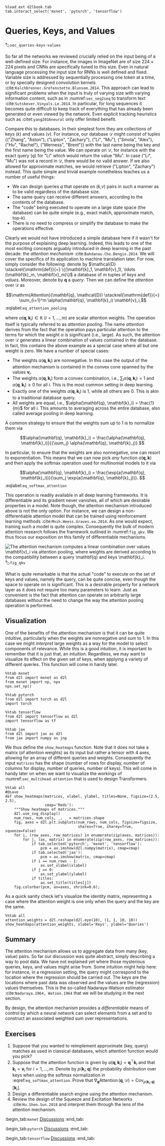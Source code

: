 ```{.python .input  n=1}
%load_ext d2lbook.tab
tab.interact_select('mxnet', 'pytorch', 'tensorflow')
```

# Queries, Keys, and Values
:label:`sec_queries-keys-values`

So far all the networks we reviewed crucially relied on the input being of a well-defined size. For instance, the images in ImageNet are of size $224 \times 224$ pixels and CNNs are specifically tuned to this size. Even in natural language processing the input size for RNNs is well defined and fixed. Variable size is addressed by sequentially processing one token at a time, or by specially designed convolution kernels :cite:`Kalchbrenner.Grefenstette.Blunsom.2014`. This approach can lead to significant problems when the input is truly of varying size with varying information content, such as in :numref:`sec_seq2seq` to transform text :cite:`Sutskever.Vinyals.Le.2014`. In particular, for long sequences it becomes quite difficult to keep track of everything that has already been generated or even viewed by the network. Even explicit tracking heuristics such as :citet:`yang2016neural` only offer limited benefit. 

Compare this to databases. In their simplest form they are collections of keys ($k$) and values ($v$). For instance, our database $\mathcal{D}$ might consist of tuples \{("Zhang", "Aston"), ("Lipton", "Zachary"), ("Li", "Mu"), ("Smola", "Alex"), ("Hu", "Rachel"), ("Werness", "Brent")\} with the last name being the key and the first name being the value. We can operate on $\mathcal{D}$, for instance with the exact query ($q$) for "Li" which would return the value "Mu". In case ("Li", "Mu") was not a record in $\mathcal{D}$, there would be no valid answer. If we also allowed for approximate matches, we would retrieve ("Lipton", "Zachary") instead. This quite simple and trivial example nonetheless teaches us a number of useful things:

* We can design queries $q$ that operate on ($k$,$v$) pairs in such a manner as to be valid regardless of the  database size. 
* The same query can receive different answers, according to the contents of the database. 
* The "code" being executed to operate on a large state space (the database) can be quite simple (e.g., exact match, approximate match, top-$k$). 
* There is no need to compress or simplify the database to make the operations effective. 

Clearly we would not have introduced a simple database here if it wasn't for the purpose of explaining deep learning. Indeed, this leads to one of the most exciting concepts arguably introduced in deep learning in the past decade: the *attention mechanism* :cite:`Bahdanau.Cho.Bengio.2014`. We will cover the specifics of its application to machine translation later. For now, simply consider the following: denote by $\mathcal{D} \stackrel{\mathrm{def}}{=} \{(\mathbf{k}_1, \mathbf{v}_1), \ldots (\mathbf{k}_m, \mathbf{v}_m)\}$ a database of $m$ tuples of *keys* and *values*. Moreover, denote by $\mathbf{q}$ a *query*. Then we can define the *attention* over $\mathcal{D}$ as

$$\mathrm{Attention}(\mathbf{q}, \mathcal{D}) \stackrel{\mathrm{def}}{=} \sum_{i=1}^m \alpha(\mathbf{q}, \mathbf{k}_i) \mathbf{v}_i,$$
:eqlabel:`eq_attention_pooling`

where $\alpha(\mathbf{q}, \mathbf{k}_i) \in \mathbb{R}$ ($i = 1, \ldots, m$) are scalar attention weights. The operation itself is typically referred to as *attention pooling*. The name *attention* derives from the fact that the operation pays particular attention to the terms for which the weight $\alpha$ is significant (i.e., large). As such, the attention over $\mathcal{D}$ generates a linear combination of values contained in the database. In fact, this contains the above example as a special case where all but one weight is zero. We have a number of special cases:

* The weights $\alpha(\mathbf{q}, \mathbf{k}_i)$ are nonnegative. In this case the output of the attention mechanism is contained in the convex cone spanned by the values $\mathbf{v}_i$. 
* The weights $\alpha(\mathbf{q}, \mathbf{k}_i)$ form a convex combination, i.e., $\sum_i \alpha(\mathbf{q}, \mathbf{k}_i) = 1$ and $\alpha(\mathbf{q}, \mathbf{k}_i) \geq 0$ for all $i$. This is the most common setting in deep learning. 
* Exactly one of the weights $\alpha(\mathbf{q}, \mathbf{k}_i)$ is $1$, while all others are $0$. This is akin to a traditional database query. 
* All weights are equal, i.e., $\alpha(\mathbf{q}, \mathbf{k}_i) = \frac{1}{m}$ for all $i$. This amounts to averaging across the entire database, also called average pooling in deep learning. 

A common strategy to ensure that the weights sum up to $1$ is to normalize them via 

$$\alpha(\mathbf{q}, \mathbf{k}_i) = \frac{\alpha(\mathbf{q}, \mathbf{k}_i)}{{\sum_j} \alpha(\mathbf{q}, \mathbf{k}_j)}.$$

In particular, to ensure that the weights are also nonnegative, one can resort to exponentiation. This means that we can now pick *any* function  $a(\mathbf{q}, \mathbf{k})$ and then apply the softmax operation used for multinomial models to it via

$$\alpha(\mathbf{q}, \mathbf{k}_i) = \frac{\exp(a(\mathbf{q}, \mathbf{k}_i))}{\sum_j \exp(a(\mathbf{q}, \mathbf{k}_j))}. $$
:eqlabel:`eq_softmax_attention`

This operation is readily available in all deep learning frameworks. It is differentiable and its gradient never vanishes, all of which are desirable properties in a model. Note though, the attention mechanism introduced above is not the only option. For instance, we can design a non-differentiable attention model that can be trained using reinforcement learning methods :cite:`Mnih.Heess.Graves.ea.2014`. As one would expect, training such a model is quite complex. Consequently the bulk of modern attention research 
follows the framework outlined in :numref:`fig_qkv`. We thus focus our exposition on this family of differentiable mechanisms. 

![The attention mechanism computes a linear combination over values $\mathbf{v}_i$ via attention pooling,
where weights are derived according to the compatibility between a query $\mathbf{q}$ and keys $\mathbf{k}_i$.](../img/qkv.svg)
:label:`fig_qkv`

What is quite remarkable is that the actual "code" to execute on the set of keys and values, namely the query, can be quite concise, even though the space to operate on is significant. This is a desirable property for a network layer as it does not require too many parameters to learn. Just as convenient is the fact that attention can operate on arbitrarily large databases without the need to change the way the attention pooling operation is performed. 

## Visualization

One of the benefits of the attention mechanism is that it can be quite intuitive, particularly when the weights are nonnegative and sum to $1$. In this case we might *interpret* large weights as a way for the model to select components of relevance. While this is a good intuition, it is important to remember that it is just that, an *intuition*. Regardless, we may want to visualize its effect on the given set of keys, when applying a variety of different queries. This function will come in handy later.

```{.python .input}
%%tab mxnet
from d2l import mxnet as d2l
from mxnet import np, npx
npx.set_np()
```

```{.python .input  n=2}
%%tab pytorch
from d2l import torch as d2l
import torch
```

```{.python .input}
%%tab tensorflow
from d2l import tensorflow as d2l
import tensorflow as tf
```

```{.python .input}
%%tab jax
from d2l import jax as d2l
from jax import numpy as jnp
```

We thus define the `show_heatmaps` function. Note that it does not take a matrix (of attention weights) as its input but rather a tensor with 4 axes, allowing for an array of different queries and weights. Consequently the input `matrices` has the shape (number of rows for display, number of columns for display, number of queries, number of keys). This will come in handy later on when we want to visualize the workings of :numref:`sec_multihead-attention` that is used to design Transformers.

```{.python .input  n=17}
%%tab all
#@save
def show_heatmaps(matrices, xlabel, ylabel, titles=None, figsize=(2.5, 2.5),
                  cmap='Reds'):
    """Show heatmaps of matrices."""
    d2l.use_svg_display()
    num_rows, num_cols, _, _ = matrices.shape
    fig, axes = d2l.plt.subplots(num_rows, num_cols, figsize=figsize,
                                 sharex=True, sharey=True, squeeze=False)
    for i, (row_axes, row_matrices) in enumerate(zip(axes, matrices)):
        for j, (ax, matrix) in enumerate(zip(row_axes, row_matrices)):
            if tab.selected('pytorch', 'mxnet', 'tensorflow'):
                pcm = ax.imshow(d2l.numpy(matrix), cmap=cmap)
            if tab.selected('jax'):
                pcm = ax.imshow(matrix, cmap=cmap)
            if i == num_rows - 1:
                ax.set_xlabel(xlabel)
            if j == 0:
                ax.set_ylabel(ylabel)
            if titles:
                ax.set_title(titles[j])
    fig.colorbar(pcm, ax=axes, shrink=0.6);
```

As a quick sanity check let's visualize the identity matrix, representing a case 
where the attention weight is one only when the query and the key are the same.

```{.python .input  n=20}
%%tab all
attention_weights = d2l.reshape(d2l.eye(10), (1, 1, 10, 10))
show_heatmaps(attention_weights, xlabel='Keys', ylabel='Queries')
```

## Summary

The attention mechanism allows us to aggregate data from many (key, value) pairs. So far our discussion was 
quite abstract, simply describing a way to pool data. We have not explained yet where those mysterious queries, keys, and values might arise from. Some intuition might help here: for instance, in a regression setting, the query might correspond to the location where the regression should be carried out. The keys are the locations where past data was observed and the values are the (regression) values themselves. This is the so-called Nadaraya-Watson estimator :cite:`Nadaraya.1964, Watson.1964` that we will be studying in the next section. 

By design, the attention mechanism provides a *differentiable* means of control 
by which a neural network can select elements from a set and to construct an associated weighted sum over representations. 

## Exercises

1. Suppose that you wanted to reimplement approximate (key, query) matches as used in classical databases, which attention function would you pick? 
1. Suppose that the attention function is given by $a(\mathbf{q}, \mathbf{k}_i) = \mathbf{q}^\top \mathbf{k}_i$ and that $\mathbf{k}_i = \mathbf{v}_i$ for $i = 1, \ldots, m$. Denote by $p(\mathbf{k}_i; \mathbf{q})$ the probability distribution over keys when using the softmax normalization in :eqref:`eq_softmax_attention`. Prove that $\nabla_{\mathbf{q}} \mathop{\mathrm{Attention}}(\mathbf{q}, \mathcal{D}) = \mathrm{Cov}_{p(\mathbf{k}_i; \mathbf{q})}[\mathbf{k}_i]$.
1. Design a differentiable search engine using the attention mechanism. 
1. Review the design of the Squeeze and Excitation Networks :cite:`Hu.Shen.Sun.2018` and interpret them through the lens of the attention mechanism. 

:begin_tab:`mxnet`
[Discussions](https://discuss.d2l.ai/t/1596)
:end_tab:

:begin_tab:`pytorch`
[Discussions](https://discuss.d2l.ai/t/1592)
:end_tab:

:begin_tab:`tensorflow`
[Discussions](https://discuss.d2l.ai/t/1710)
:end_tab:
